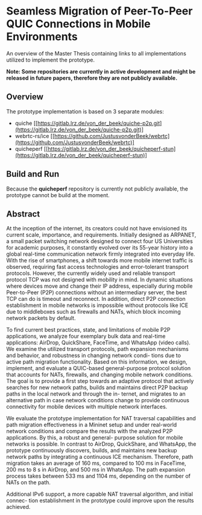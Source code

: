 # Seamless Migration of Peer-To-Peer QUIC Connections in Mobile Environments
An overview of the Master Thesis containing links to all implementations utilized to implement the prototype. 

**Note: Some repositories are currently in active development and might be released in future papers, therefore they are not publicly available.**

## Overview
The prototype implementation is based on 3 separate modules:

- quiche [[https://gitlab.lrz.de/von_der_beek/quiche-p2p.git](https://gitlab.lrz.de/von_der_beek/quiche-p2p.git)]
- webrtc-rs/ice [[https://github.com/JustusvonderBeek/webrtc](https://github.com/JustusvonderBeek/webrtc)]
- quicheperf [[https://gitlab.lrz.de/von_der_beek/quicheperf-stun](https://gitlab.lrz.de/von_der_beek/quicheperf-stun)]

## Build and Run
Because the **quicheperf** repository is currently not publicly available, the prototype cannot be build at the moment.

## Abstract
At the inception of the internet, its creators could not have envisioned its current scale,
importance, and requirements. Initially designed as ARPANET, a small packet switching
network designed to connect four US Universities for academic purposes, it constantly
evolved over its 55-year history into a global real-time communication network firmly
integrated into everyday life. With the rise of smartphones, a shift towards more mobile
internet traffic is observed, requiring fast access technologies and error-tolerant transport
protocols. However, the currently widely used and reliable transport protocol TCP was
not designed with mobility in mind. In dynamic situations where devices move and
change their IP address, especially during mobile Peer-to-Peer (P2P) connections without
an intermediary server, the best TCP can do is timeout and reconnect. In addition, direct
P2P connection establishment in mobile networks is impossible without protocols like
ICE due to middleboxes such as firewalls and NATs, which block incoming network
packets by default.

To find current best practices, state, and limitations of mobile P2P applications, we
analyze four exemplary bulk data and real-time applications: AirDrop, QuickShare,
FaceTime, and WhatsApp (video calls). We examine the utilized transport protocols,
path expansion mechanisms and behavior, and robustness in changing network condi-
tions due to active path migration functionality. Based on this information, we design,
implement, and evaluate a QUIC-based general-purpose protocol solution that accounts
for NATs, firewalls, and changing mobile network conditions. The goal is to provide
a first step towards an adaptive protocol that actively searches for new network paths,
builds and maintains direct P2P backup paths in the local network and through the in-
ternet, and migrates to an alternative path in case network conditions change to provide
continuous connectivity for mobile devices with multiple network interfaces.

We evaluate the prototype implementation for NAT traversal capabilities and path
migration effectiveness in a Mininet setup and under real-world network conditions and
compare the results with the analyzed P2P applications. By this, a robust and general-
purpose solution for mobile networks is possible. In contrast to AirDrop, QuickShare,
and WhatsApp, the prototype continuously discovers, builds, and maintains new backup
network paths by integrating a continuous ICE mechanism. Therefore, path migration
takes an average of 160 ms, compared to 100 ms in FaceTime, 200 ms to 8 s in AirDrop,
and 500 ms in WhatsApp. The path expansion process takes between 533 ms and 1104 ms,
depending on the number of NATs on the path.

Additional IPv6 support, a more capable NAT traversal algorithm, and initial connec-
tion establishment in the prototype could improve upon the results achieved.